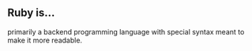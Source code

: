 <h2>Ruby is...</h2> 

primarily a backend programming language with special syntax meant to make it more readable.